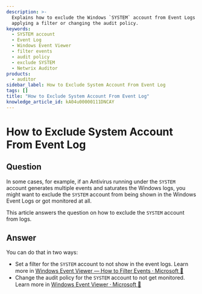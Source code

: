 ```yaml
---
description: >-
  Explains how to exclude the Windows `SYSTEM` account from Event Logs by
  applying a filter or changing the audit policy.
keywords:
  - SYSTEM account
  - Event Log
  - Windows Event Viewer
  - filter events
  - audit policy
  - exclude SYSTEM
  - Netwrix Auditor
products:
  - auditor
sidebar_label: How to Exclude System Account From Event Log
tags: []
title: "How to Exclude System Account From Event Log"
knowledge_article_id: kA04u00000111DNCAY
---
```


# How to Exclude System Account From Event Log

## Question

In some cases, for example, if an Antivirus running under the `SYSTEM` account generates multiple events and saturates the Windows logs, you might want to exclude the `SYSTEM` account from being shown in the Windows Event Logs or got monitored at all.

This article answers the question on how to exclude the `SYSTEM` account from logs.

## Answer

You can do that in two ways:

- Set a filter for the `SYSTEM` account to not show in the event logs. Learn more in [Windows Event Viewer — How to Filter Events ⸱ Microsoft 🤝](https://learn.microsoft.com/en-us/host-integration-server/core/how-to-filter-events2)
- Change the audit policy for the `SYSTEM` account to not get monitored. Learn more in [Windows Event Viewer ⸱ Microsoft 🤝](https://learn.microsoft.com/en-us/host-integration-server/core/windows-event-viewer1)
